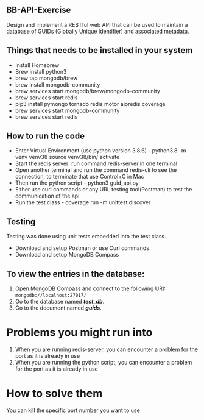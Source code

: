 ## BB-API-Exercise

Design and implement a RESTful web API that can be used to maintain a database of GUIDs (Globally Unique Identifier) and associated metadata.

## Things that needs to be installed in your system

- Install Homebrew
- Brew install python3
- brew tap mongodb/brew
- brew install mongodb-community
- brew services start mongodb/brew/mongodb-community
- brew services start redis
- pip3 install pymongo tornado redis motor aioredis coverage
- brew services start mongodb-community
- brew services start redis

## How to run the code

- Enter Virtual Environment (use python version 3.8.6) - python3.8 -m venv venv38 source venv38/bin/ activate
- Start the redis server: run command redis-server in one terminal
- Open another terminal and run the command redis-cli to see the connection, to terminate that use Control+C in Mac
- Then run the python script - python3 guid_api.py
- Either use curl commands or any URL testing tool(Postman) to test the communication of the api
- Run the test class - coverage run -m unittest discover

## Testing

Testing was done using unit tests embedded into the test class.

- Download and setup Postman or use Curl commands
- Download and setup MongoDB Compass

## To view the entries in the database:

1.  Open MongoDB Compass and connect to the following URI: `mongodb://localhost:27017/`
2.  Go to the database named **_test_db_**.
3.  Go to the document named **_guids_**.

# Problems you might run into

1. When you are running redis-server, you can encounter a problem for the port as it is already in use
2. When you are running the python script, you can encounter a problem for the port as it is already in use

# How to solve them

You can kill the specific port number you want to use
